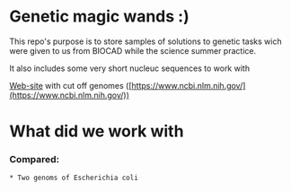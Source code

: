 # Genetic magic wands :)

This repo's purpose is to store samples of solutions to genetic tasks wich were given to us from BIOCAD while the science summer practice.

It also includes some very short nucleuc sequences to work with

[Web-site](https://www.ncbi.nlm.nih.gov/) with cut off genomes ([https://www.ncbi.nlm.nih.gov/](https://www.ncbi.nlm.nih.gov/))

# What did we work with

### Compared: 

	* Two genoms of Escherichia coli
